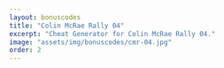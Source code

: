 ```yaml
---
layout: bonuscodes
title: "Colin McRae Rally 04"
excerpt: "Cheat Generator for Colin McRae Rally 04."
image: "assets/img/bonuscodes/cmr-04.jpg"
order: 2
---
```


<script type="text/python">
from browser import document, html, bind
from generators import cmr04

@bind('#generate', 'click')
def onGenerate(ev):
    try:
        accessCode = int(document['access-code'].value)
        if not (accessCode >= 1 and accessCode <= cmr04.ACCESS_CODE_MAX):
            raise ValueError
    except (TypeError, ValueError):
        document['invalid-access-code'].style.display = 'inline'
        return

    document['invalid-access-code'].style.display = 'none'
    cheatCodes = ['GroupB with 2 cars', 'All Cars', 'All Tracks', 'Expert Mode', 'Auto - Upgrades', 'All Tests', 'Mirror Mode']

    outputBlock = document['output-window']
    outputs = outputBlock.select_one('output')
    outputBlock.style.display = 'block'
    outputs.clear()

    def gen():
        for index, cheat in enumerate(cheatCodes):
            cryptedCode = cmr04.generateCode(accessCode, index)
            if cryptedCode:
                yield html.B(f'{cheat}: ') + html.CODE(cryptedCode)
    outputs <= html.UL(html.LI(ch) for ch in gen())

document['access-code'].min = 1
document['access-code'].max = cmr04.ACCESS_CODE_MAX
</script>
